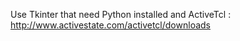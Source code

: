 Use Tkinter that need Python installed and ActiveTcl :
http://www.activestate.com/activetcl/downloads
